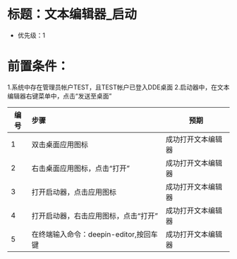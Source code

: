 # 标题：文本编辑器_启动 
* 优先级：1
# 前置条件：
1.系统中存在管理员帐户TEST，且TEST帐户已登入DDE桌面
2.启动器中，在文本编辑器右键菜单中，点击“发送至桌面”

| 编号 | 步骤                                         | 预期                 |
| ---- | :------------------------------------------- | -------------------- |
| 1    | 双击桌面应用图标                               | 成功打开文本编辑器  |
| 2    | 右击桌面应用图标，点击“打开”                    | 成功打开文本编辑器  |
| 3    | 打开启动器，点击应用图标                    | 成功打开文本编辑器  |
| 4    | 打开启动器，右击应用图标，点击“打开”                   | 成功打开文本编辑器  |
| 5    | 在终端输入命令：deepin-editor,按回车键                   | 成功打开文本编辑器  |
